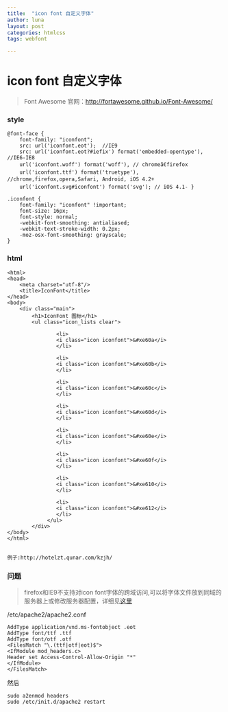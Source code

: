 ```yaml
---
title:  "icon font 自定义字体"
author: luna
layout: post
categories: htmlcss
tags: webfont

---
```


# icon font 自定义字体
> Font Awesome 官网：http://fortawesome.github.io/Font-Awesome/

### style

	@font-face {
		font-family: "iconfont";
		src: url('iconfont.eot');  //IE9 
		src: url('iconfont.eot?#iefix') format('embedded-opentype'), //IE6-IE8 
		url('iconfont.woff') format('woff'), // chromeã€firefox
		url('iconfont.ttf') format('truetype'), //chrome,firefox,opera,Safari, Android, iOS 4.2+
		url('iconfont.svg#iconfont') format('svg'); // iOS 4.1-	}
       
	.iconfont {
		font-family: "iconfont" !important;
		font-size: 16px;
		font-style: normal;
		-webkit-font-smoothing: antialiased;
		-webkit-text-stroke-width: 0.2px;
		-moz-osx-font-smoothing: grayscale;
	}    

### html
	
	<html>
	<head>
	    <meta charset="utf-8"/>
	    <title>IconFont</title>
	</head>
	<body>
	    <div class="main">
	        <h1>IconFont 图标</h1>
	        <ul class="icon_lists clear">
	            
	                <li>
	                <i class="icon iconfont">&#xe60a</i>
	                </li>
	            
	                <li>
	                <i class="icon iconfont">&#xe60b</i>
	                </li>
	            
	                <li>
	                <i class="icon iconfont">&#xe60c</i>
	                </li>
	            
	                <li>
	                <i class="icon iconfont">&#xe60d</i>
	                </li>
	            
	                <li>
	                <i class="icon iconfont">&#xe60e</i>
	                </li>
	            
	                <li>
	                <i class="icon iconfont">&#xe60f</i>
	                </li>
	            
	                <li>
	                <i class="icon iconfont">&#xe610</i>
	                </li>
	            
	                <li>
	                <i class="icon iconfont">&#xe612</i>
	                </li>
	             </ul>
	        </div>
	</body>
	</html>
	
    
    例子:http://hotelzt.qunar.com/kzjh/
    
### 问题
> firefox和IE9不支持对icon font字体的跨域访问,可以将字体文件放到同域的服务器上或修改服务器配置，详细见[这里](http://www.cssbakery.com/2010/07/fixing-firefox-font-face-cross-domain_25.html)
	
/etc/apache2/apache2.conf
	
	AddType application/vnd.ms-fontobject .eot
	AddType font/ttf .ttf
	AddType font/otf .otf
	<FilesMatch "\.(ttf|otf|eot)$">
	<IfModule mod_headers.c>
	Header set Access-Control-Allow-Origin "*"
	</IfModule>
	</FilesMatch>
	
然后	

	sudo a2enmod headers
	sudo /etc/init.d/apache2 restart	